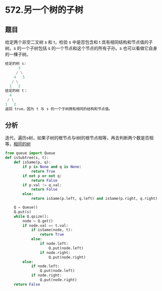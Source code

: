 # 572.另一个树的子树
## 题目
给定两个非空二叉树 s 和 t，检验 s 中是否包含和 t 具有相同结构和节点值的子树。s 的一个子树包括 s 的一个节点和这个节点的所有子孙。s 也可以看做它自身的一棵子树。
```python
给定的树 s:
      3
     / \
    4   5
   / \
  1   2
给定的树 t：
  4
 / \
1   2
返回 true，因为 t 与 s 的一个子树拥有相同的结构和节点值。
```

## 分析
迭代，遍历s树，如果子树的根节点与t树的根节点相等，再去判断两个数是否相等，[相同的树](相同的树.md)
```python
from queue import Queue
def isSubtree(s, t):
    def isSame(p, q):
        if p is None and q is None:
            return True
        if not p or not q:
            return False
        if p.val != q.val:
            return False
        else:
            return isSame(p.left, q.left) and isSame(p.right, q.right)

    Q = Queue()
    Q.put(s)
    while Q.qsize():
        node = Q.get()
        if node.val == t.val:
            if isSame(node, t):
                return True
            else:
                if node.left:
                    Q.put(node.left)
                if node.right:
                    Q.put(node.right)
        else:
            if node.left:
                Q.put(node.left)
            if node.right:
                Q.put(node.right)
    return False
```
